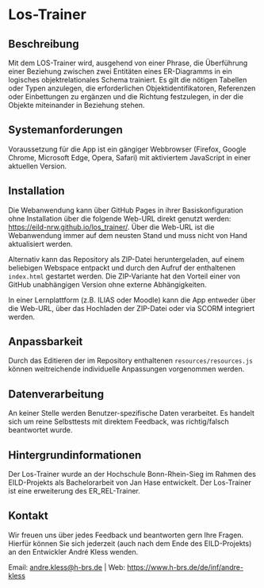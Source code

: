 # Los-Trainer

## Beschreibung

Mit dem LOS-Trainer wird, ausgehend von einer Phrase, die Überführung einer Beziehung zwischen zwei Entitäten eines ER-Diagramms in ein logisches objektrelationales Schema trainiert. Es gilt die nötigen Tabellen oder Typen anzulegen, die erforderlichen Objektidentifikatoren, Referenzen oder Einbettungen zu ergänzen und die Richtung festzulegen, in der die Objekte miteinander in Beziehung stehen.

## Systemanforderungen

Voraussetzung für die App ist ein gängiger Webbrowser (Firefox, Google Chrome, Microsoft Edge, Opera, Safari) mit aktiviertem JavaScript in einer aktuellen Version.

## Installation

Die Webanwendung kann über GitHub Pages in ihrer Basiskonfiguration ohne Installation über die folgende Web-URL direkt genutzt werden: https://eild-nrw.github.io/los_trainer/. Über die Web-URL ist die Webanwendung immer auf dem neusten Stand und muss nicht von Hand aktualisiert werden.

Alternativ kann das Repository als ZIP-Datei heruntergeladen, auf einem beliebigen Webspace entpackt und durch den Aufruf der enthaltenen `index.html` gestartet werden. Die ZIP-Variante hat den Vorteil einer von GitHub unabhängigen Version ohne externe Abhängigkeiten.

In einer Lernplattform (z.B. ILIAS oder Moodle) kann die App entweder über die Web-URL, über das Hochladen der ZIP-Datei oder via SCORM integriert werden.

## Anpassbarkeit

Durch das Editieren der im Repository enthaltenen `resources/resources.js` können weitreichende individuelle Anpassungen vorgenommen werden.

## Datenverarbeitung

An keiner Stelle werden Benutzer-spezifische Daten verarbeitet. Es handelt sich um reine Selbsttests mit direktem Feedback, was richtig/falsch beantwortet wurde.

## Hintergrundinformationen

Der Los-Trainer wurde an der Hochschule Bonn-Rhein-Sieg im Rahmen des EILD-Projekts als Bachelorarbeit von Jan Hase entwickelt. Der Los-Trainer ist eine erweiterung des ER_REL-Trainer.

## Kontakt

Wir freuen uns über jedes Feedback und beantworten gern Ihre Fragen. Hierfür können Sie sich jederzeit (auch nach dem Ende des EILD-Projekts) an den Entwickler André Kless wenden.

Email: andre.kless@h-brs.de | Web: https://www.h-brs.de/de/inf/andre-kless

